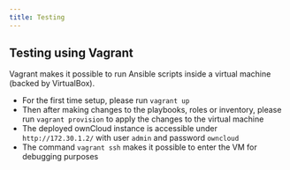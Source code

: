 ```yaml
---
title: Testing
---
```


## Testing using Vagrant

Vagrant makes it possible to run Ansible scripts inside a virtual machine (backed by VirtualBox).

- For the first time setup, please run `vagrant up`
- Then after making changes to the playbooks, roles or inventory, please run `vagrant provision` to apply the changes to the virtual machine
- The deployed ownCloud instance is accessible under `http://172.30.1.2/` with user `admin` and password `owncloud`
- The command `vagrant ssh` makes it possible to enter the VM for debugging purposes
